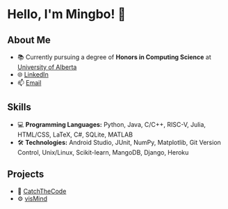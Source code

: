 # Hello, I'm Mingbo! 👋

## About Me

- 📚 Currently pursuing a degree of **Honors in Computing Science** at [University of Alberta](https://www.ualberta.ca/index.html)
- 🌐 [LinkedIn](https://www.linkedin.com/in/mingbo-feng-198556257/)
- 📫 [Email](mailto:mingbao@ualberta.ca)

## Skills

- 💻 **Programming Languages:** Python, Java, C/C++, RISC-V, Julia, HTML/CSS, LaTeX, C#, SQLite, MATLAB
- 🛠️ **Technologies:** Android Studio, JUnit, NumPy, Matplotlib, Git Version Control, Unix/Linux, Scikit-learn, MangoDB, Django, Heroku
  

## Projects

- 🚀 [CatchTheCode](https://github.com/CMPUT301W23T35/CatchTheCode.git)
- ⚙️ [visMind](https://github.com/NATHACK-STEAMROLLER/EEGImage.git)
<!-- - ⚙️ [Project 3](https://github.com/Mingbaof/-Text-Classification-Machine-Learning.git) -->


<!-- ## Connect with Me

- [LinkedIn](https://www.linkedin.com/in/mingbo-feng-198556257/)
-->




